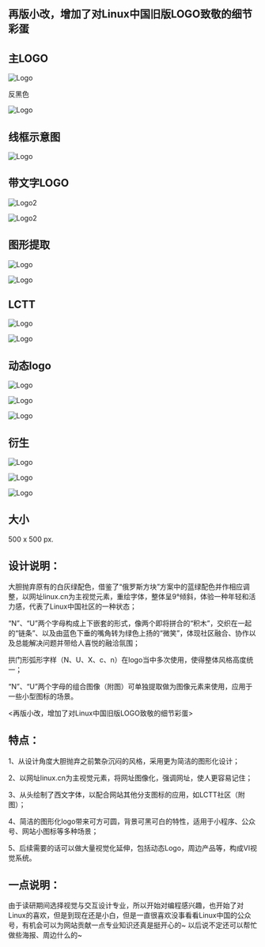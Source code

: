 ## 再版小改，增加了对Linux中国旧版LOGO致敬的细节彩蛋

## 主LOGO

![Logo](LOGO_01.png)

反黑色

![Logo](LOGO_02.png)

## 线框示意图

![Logo](00.png)

## 带文字LOGO

![Logo2](LOGO_03.png)

![Logo2](LOGO_04.png)

## 图形提取

![Logo](LOGO_05.png)

![Logo](LOGO_06.png)

## LCTT

![Logo](LOGO_07.png)

![Logo](LOGO_08.png)

## 动态logo

![Logo](00.gif)

![Logo](01.gif)

![Logo](02.gif)

## 衍生

![Logo](LOGO_other.png)

![Logo](other_01.png)

![Logo](other_02.png)

## 大小

500 x 500 px.

## 设计说明：

大胆抛弃原有的白灰绿配色，借鉴了“俄罗斯方块”方案中的蓝绿配色并作相应调整，以网址linux.cn为主视觉元素，重绘字体，整体呈9°倾斜，体验一种年轻和活力感，代表了Linux中国社区的一种状态；
       
“N”、“U”两个字母构成上下嵌套的形式，像两个即将拼合的“积木”，交织在一起的“链条”、以及由蓝色下垂的嘴角转为绿色上扬的“微笑”，体现社区融合、协作以及总能解决问题并带给人喜悦的融洽氛围；

拱门形弧形字样（N、U、X、c、n）在logo当中多次使用，使得整体风格高度统一；

“N”、“U”两个字母的组合图像（附图）可单独提取做为图像元素来使用，应用于一些小型图标的场景。

<再版小改，增加了对Linux中国旧版LOGO致敬的细节彩蛋>

## 特点：

1、从设计角度大胆抛弃之前繁杂沉闷的风格，采用更为简洁的图形化设计；

2、以网址linux.cn为主视觉元素，将网址图像化，强调网址，使人更容易记住；

3、从头绘制了西文字体，以配合网站其他分支图标的应用，如LCTT社区（附图）；

4、简洁的图形化logo带来可方可圆，背景可黑可白的特性，适用于小程序、公众号、网站小图标等多种场景；

5、后续需要的话可以做大量视觉化延伸，包括动态Logo，周边产品等，构成VI视觉系统。

## 一点说明：

由于读研期间选择视觉与交互设计专业，所以开始对编程感兴趣，也开始了对Linux的喜欢，但是到现在还是小白，但是一直很喜欢没事看看Linux中国的公众号，有机会可以为网站贡献一点专业知识还真是挺开心的~ 以后说不定还可以帮忙做些海报、周边什么的~
